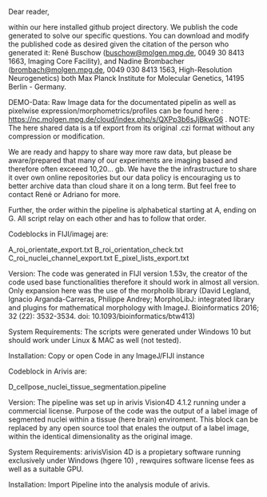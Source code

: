 Dear reader,

within our here installed github project directory. We publish the code generated to solve our specific questions. You can download and modify the published code as desired given the citation of the person who generated it: René Buschow (buschow@molgen.mpg.de, 0049 30 8413 1663, Imaging Core Facility),  and Nadine Brombacher (brombach@molgen.mpg.de, 0049 030 8413 1563, High-Resolution Neurogenetics) both Max Planck Institute for Molecular Genetics, 14195 Berlin - Germany. 

DEMO-Data: Raw Image data for the documentated pipelin as well as pixelwise expression/morphometrics/profiles can be found here : https://nc.molgen.mpg.de/cloud/index.php/s/QXPp3b6sJjBkwG6 . NOTE: The here shared data is a tif export from its original .czi format without any compression or modification. 

We are ready and happy to share way more raw data, but please be aware/prepared that many of our experiments are imaging based and therefore often exceeed 10,20... gb. We have the the infrastructure to share it over own online repositories but our data policy is encouraging us to better archive data than cloud share it on a long term. But feel free to contact René or Adriano for more.

Further, the order within the pipeline is alphabetical starting at A, ending on G. All script relay on each other and has to follow that order.


Codeblocks in FIJI/imagej are:

A_roi_orientate_export.txt
B_roi_orientation_check.txt
C_roi_nuclei_channel_export.txt
E_pixel_lists_export.txt

Version: The code was generated in FIJI version 1.53v, the creator of the code used base functionalities therefore it should work in almost all version. Only expansion here was the use of the morpholib library (David Legland, Ignacio Arganda-Carreras, Philippe Andrey; MorphoLibJ: integrated library and plugins for mathematical morphology with ImageJ. Bioinformatics 2016; 32 (22): 3532-3534. doi: 10.1093/bioinformatics/btw413) 

System Requirements: The scripts were generated under Windows 10 but should work under Linux & MAC as well (not tested).

Installation: Copy or open Code in any ImageJ/FIJI instance


Codeblock in Arivis are:

D_cellpose_nuclei_tissue_segmentation.pipeline

Version: The pipeline was set up in arivis Vision4D 4.1.2 running under a commercial license. Purpose of the code was the output of a label image of segmented nuclei within a tissue (here brain) enviroment. This block can be replaced by any open source tool that enales the output of a label image, within the identical dimensionality as the original image.

System Requirements: arivisVision 4D is a propietary software running exclusively under Windows (hgere 10) , rewquires software license fees as well as a suitable GPU.

Installation: Import Pipeline into the analysis module of arivis.
